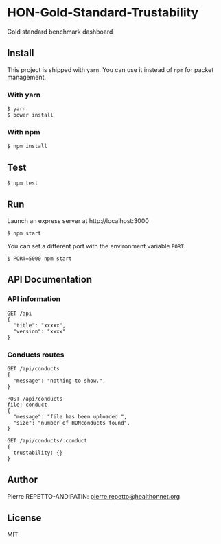 HON-Gold-Standard-Trustability
==============================

Gold standard benchmark dashboard

Install
-------

This project is shipped with `yarn`. You can use it instead of `npm` for packet management.

### With yarn

```
$ yarn
$ bower install
```

### With npm

```
$ npm install
```

Test
----

```
$ npm test
```

Run
---

Launch an express server at http://localhost:3000

```
$ npm start
```

You can set a different port with the environment variable `PORT`.

```
$ PORT=5000 npm start
```

API Documentation
-----------------

### API information

```
GET /api
{
  "title": "xxxxx",
  "version": "xxxx"
}
```

### Conducts routes

```
GET /api/conducts
{
  "message": "nothing to show.",
}
```

```
POST /api/conducts
file: conduct
{
  "message": "file has been uploaded.",
  "size": "number of HONconducts found",
}
```

```
GET /api/conducts/:conduct
{
  trustability: {}
}
```

Author
------

Pierre REPETTO-ANDIPATIN: <pierre.repetto@healthonnet.org>

License
-------

MIT
